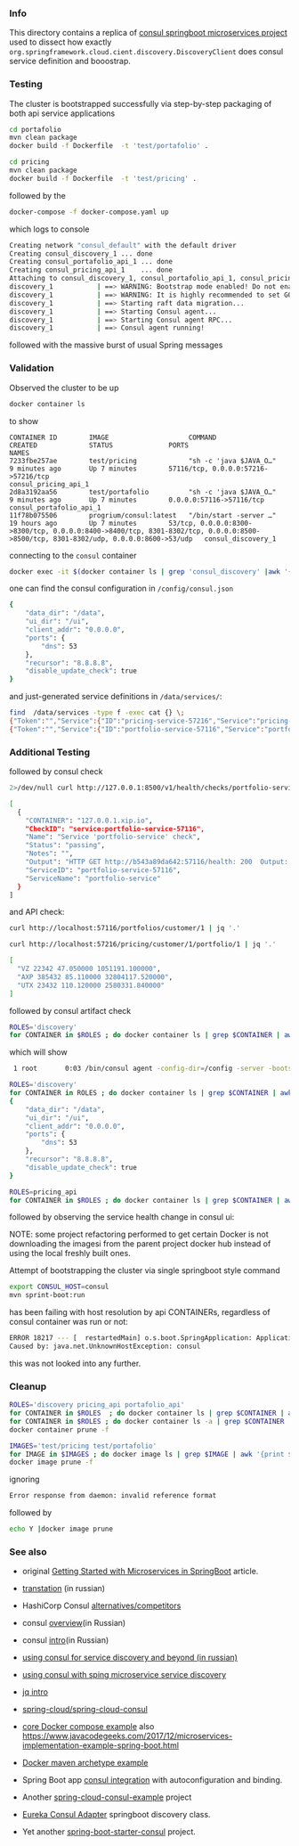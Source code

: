 ### Info

This directory contains a replica of [consul springboot microservices project](https://github.com/guedim/spring-projects/tree/master/consul-microservice-discovery-sample) used to dissect how exactly `org.springframework.cloud.cient.discovery.DiscoveryClient` does consul service definition and booostrap.

### Testing
 
The cluster is bootstrapped successfully via
step-by-step packaging of both api service applications
```sh
cd portafolio
mvn clean package
docker build -f Dockerfile  -t 'test/portafolio' .
```
```sh
cd pricing
mvn clean package
docker build -f Dockerfile  -t 'test/pricing' .
```
followed by the
```sh
docker-compose -f docker-compose.yaml up
```
which logs to console

```sh
Creating network "consul_default" with the default driver
Creating consul_discovery_1 ... done
Creating consul_portafolio_api_1 ... done
Creating consul_pricing_api_1    ... done
Attaching to consul_discovery_1, consul_portafolio_api_1, consul_pricing_api_1
discovery_1           | ==> WARNING: Bootstrap mode enabled! Do not enable unless necessary
discovery_1           | ==> WARNING: It is highly recommended to set GOMAXPROCS higher than 1
discovery_1           | ==> Starting raft data migration...
discovery_1           | ==> Starting Consul agent...
discovery_1           | ==> Starting Consul agent RPC...
discovery_1           | ==> Consul agent running!

```
followed with the massive burst of usual Spring messages

### Validation
Observed the cluster to be up 
```sh
docker container ls
```
to show
```
CONTAINER ID        IMAGE                    COMMAND                  CREATED             STATUS              PORTS                                                                                                                                NAMES
7233fbe257ae        test/pricing             "sh -c 'java $JAVA_O…"   9 minutes ago       Up 7 minutes        57116/tcp, 0.0.0.0:57216->57216/tcp                                                                                                  consul_pricing_api_1
2d8a3192aa56        test/portafolio          "sh -c 'java $JAVA_O…"   9 minutes ago       Up 7 minutes        0.0.0.0:57116->57116/tcp                                                                                                             consul_portafolio_api_1
11f78b075506        progrium/consul:latest   "/bin/start -server …"   19 hours ago        Up 7 minutes        53/tcp, 0.0.0.0:8300->8300/tcp, 0.0.0.0:8400->8400/tcp, 8301-8302/tcp, 0.0.0.0:8500->8500/tcp, 8301-8302/udp, 0.0.0.0:8600->53/udp   consul_discovery_1
```
connecting to the `consul` container
```sh
docker exec -it $(docker container ls | grep 'consul_discovery' |awk '{print $1}') '/bin/bash'
```
one can find the consul configuration in `/config/consul.json` 
```sh
{
	"data_dir": "/data",
	"ui_dir": "/ui",
	"client_addr": "0.0.0.0",
	"ports": {
		"dns": 53
	},
	"recursor": "8.8.8.8",
	"disable_update_check": true
}

```
and just-generated service definitions in `/data/services/`:

```sh
find  /data/services -type f -exec cat {} \;
{"Token":"","Service":{"ID":"pricing-service-57216","Service":"pricing-service","Tags":[],"Address":"7233fbe257ae","Port":57216}}
{"Token":"","Service":{"ID":"portfolio-service-57116","Service":"portfolio-service","Tags":[],"Address":"2d8a3192aa56","Port":57116}}
```

### Additional Testing
followed by consul check
```sh
2>/dev/null curl http://127.0.0.1:8500/v1/health/checks/portfolio-service | jq '.'
```	
```sh
[
  {
    "CONTAINER": "127.0.0.1.xip.io",
    "CheckID": "service:portfolio-service-57116",
    "Name": "Service 'portfolio-service' check",
    "Status": "passing",
    "Notes": "",
    "Output": "HTTP GET http://b543a89da642:57116/health: 200  Output: {\"description\":\"Composite Discovery Client\",\"status\":\"UP\"}",
    "ServiceID": "portfolio-service-57116",
    "ServiceName": "portfolio-service"
  }
]

```
and API check:
```sh
curl http://localhost:57116/portfolios/customer/1 | jq '.'
```
```sh
curl http://localhost:57216/pricing/customer/1/portfolio/1 | jq '.'
```

```sh
[
  "VZ 22342 47.050000 1051191.100000",
  "AXP 385432 85.110000 32804117.520000",
  "UTX 23432 110.120000 2580331.840000"
]

```
followed by consul artifact check
```sh
ROLES='discovery'
for CONTAINER in $ROLES ; do docker container ls | grep $CONTAINER | awk '{print $1}' | xargs -I{} docker exec -t {} /bin/sh -c  'ps -a | grep consu[l]'; done
```
which will show
```sh
 1 root       0:03 /bin/consul agent -config-dir=/config -server -bootstrap -advertise 192.168.99.100
```
```sh
ROLES='discovery'
for CONTAINER in ROLES ; do docker container ls | grep $CONTAINER | awk '{print $1}' | xargs -I{} docker exec -t {} /bin/sh -c  'cat /config/consul.json'; done 
{
	"data_dir": "/data",
	"ui_dir": "/ui",
	"client_addr": "0.0.0.0",
	"ports": {
		"dns": 53
	},
	"recursor": "8.8.8.8",
	"disable_update_check": true
}
```
```sh
ROLES=pricing_api
for CONTAINER in $ROLES ; do docker container ls | grep $CONTAINER | awk '{print $1}' | xargs -I{} docker exec -t {} /bin/sh -c 'kill -STOP $(pgrep java)'  ; done
```
followed by observing the service health change in consul ui:
  
NOTE: some project refactoring  performed to get certain Docker is not downloading the imagesi
from the parent project docker hub instead of using the local freshly built ones.

Attempt of bootstrapping the cluster via single springboot style command
```sh
export CONSUL_HOST=consul
mvn sprint-boot:run
```
has been failing with host resolution by api CONTAINERs, regardless of consul container was run or not:

```sh
ERROR 18217 --- [  restartedMain] o.s.boot.SpringApplication: Application startup failed
Caused by: java.net.UnknownHostException: consul
```
this was not looked into any further.
### Cleanup

```sh
ROLES='discovery pricing_api portafolio_api'
for CONTAINER in $ROLES  ; do docker container ls | grep $CONTAINER | awk '{print $1}' | xargs -IX docker container stop X; done
for CONTAINER in $ROLES ; do docker container ls -a | grep $CONTAINER | awk '{print $1}' | xargs -IX docker container rm X; done
docker container prune -f
```
```sh
IMAGES='test/pricing test/portafolio'
for IMAGE in $IMAGES ; do docker image ls | grep $IMAGE | awk '{print $3}' | xargs docker image rm {} ; done
docker image prune -f
```
ignoring
```sh
Error response from daemon: invalid reference format	
```
followed by
```sh
echo Y |docker image prune
```

### See also

  * original [Getting Started with Microservices in SpringBoot](https://www.infoq.com/articles/Microservices-SpringBoot) article.
  * [transtation](https://habr.com/company/otus/blog/413567/) (in russian)
  * HashiCorp Consul [alternatives/competitors](https://www.g2.com/products/hashicorp-consul/competitors/alternatives)
  * consul [overview](https://xakep.ru/2016/04/18/consul/)(in Russian)
  * consul [intro](https://habr.com/ru/post/266139/)(in Russian)
  * [using consul for service discovery and beyond (in russian)](https://eax.me/consul/)
  * [using consul with sping microservice service discovery](http://cloud.spring.io/spring-cloud-consul/1.3.x/multi/multi_spring-cloud-consul-discovery.html)
      
  * [jq intro](https://www.youtube.com/watch?v=NzqBhHVJMDI)
  * [spring-cloud/spring-cloud-consul](https://github.com/spring-cloud/spring-cloud-consul)
  * [core Docker compose example](https://examples.javacodegeeks.com/devops/docker/docker-compose-example/)
    also https://www.javacodegeeks.com/2017/12/microservices-implementation-example-spring-boot.html
  * [Docker maven archetype example](http://geekyplatypus.com/packaging-and-serving-your-java-application-with-docker/)
  * Spring Boot app [consul integration](https://github.com/spring-cloud/spring-cloud-consul) with autoconfiguration and binding.
  * Another [spring-cloud-consul-example](https://github.com/yidongnan/spring-cloud-consul-example) project
  * [Eureka Consul Adapter](https://github.com/twinformatics/eureka-consul-adapter) springboot discovery class.
  * Yet another [spring-boot-starter-consul](https://github.com/markramach/spring-boot-starter-consul) project.
